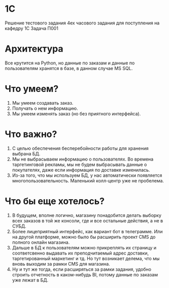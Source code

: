 # 1C
Решение тестового задания 4ех часового задания для поступления на кафедру 1С
Задача П001

# Архитектура
Все крутится на Python, но данные по заказам и данные по пользователям хранятся в базе, в данном случае MS SQL.

# Что умеем?
1. Мы умеем создавать заказ.
2. Получать о нем информацию.
3. Мы умеем изменять заказ (но без приятного интерфейса).

# Что важно? 
1. С целью обеспечения бесперебойности работы для хранения выбрана БД.
2. Мы не выбрасываем информацию о пользователях. Во времена таргетинговой рекламы, мы не будем выбрасывать данные о покупателях, даже если информация по доставке изменилась.
3. Из-за того, что мы используем БД, у нас автоматически появляется многопользовательность. Маленький колл-центр уже не пробелема.

# Что бы еще хотелось?
1. В будущем, вполне логично, магазину понадобится делать выборку всех заказов в той же консоли, где и все остальные действия, а не в СУБД.
2. Более лицеприятный интерфейс, как вариант бот в телеграмме. Или на другой платформе, можно было бы расширить проект CMS до полного онлайн магазина. 
3. Дальше в БД к пользователям можно прикреплять их страницу и соответсвенно выдавать их преподчитаемый адрес доставки, таргетированный маркетинг и тд. Но тут возникает делема, что мы вновь выходим за рамки CMS для магазина.
4. Ну и тут же тогда, если расширяться за рамки задания, удобно строить отчетность в каком-нибудь BI, потому данные по заказам уже лежат в БД.

